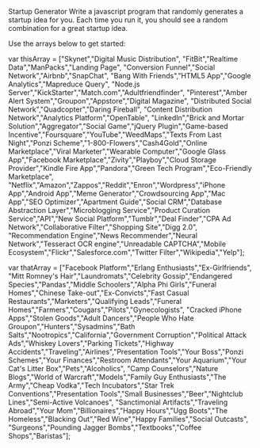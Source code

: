 Startup Generator
Write a javascript program that randomly generates a startup idea for you. Each time you run it, you should see a random combination for a great startup idea.

Use the arrays below to get started:

var thisArray = ["Skynet","Digital Music Distribution",
"FitBit","Realtime Data","ManPacks","Landing Page",
"Conversion Funnel","Social Network","Airbnb","SnapChat",
"Bang With Friends","HTML5 App","Google Analytics","Mapreduce Query",
"Node.js Server","KickStarter","Match.com","Adultfriendfinder",
"Pinterest","Amber Alert System","Groupon","Appstore","Digital Magazine",
"Distributed Social Network","Quadcopter","Daring Fireball",
"Content Distribution Network","Analytics Platform","OpenTable",
"LinkedIn","Brick and Mortar Solution","Aggregator","Social Game","jQuery Plugin","Game-based Incentive","Foursquare","YouTube","WeedMaps","Texts From Last Night","Ponzi Scheme","1-800-Flowers","Cash4Gold","Online Marketplace","Viral Marketer","Wearable Computer","Google Glass App","Facebook Marketplace","Zivity","Playboy","Cloud Storage Provider","Kindle Fire App","Pandora","Green Tech Program","Eco-Friendly Marketplace",
"Netflix","Amazon","Zappos","Reddit","Enron","Wordpress","iPhone App","Android App","Meme Generator","Crowdsourcing App","Mac App","SEO Optimizer","Apartment Guide","Social CRM","Database Abstraction Layer","Microblogging Service","Product Curation Service","API","New Social Platform","Tumblr","Deal Finder","CPA Ad Network","Collaborative Filter","Shopping Site","Digg 2.0",
"Recommendation Engine","News Recommender","Neural Network","Tesseract OCR engine","Unreadable CAPTCHA","Mobile Ecosystem","Flickr","Salesforce.com","Twitter Filter","Wikipedia","Yelp"];

var thatArray = ["Facebook Platform","Erlang Enthusiasts","Ex-Girlfriends",
"Mitt Romney's Hair","Laundromats","Celebrity Gossip","Endangered Species","Pandas","Middle Schoolers","Alpha Phi Girls","Funeral Homes","Chinese Take-out","Ex-Convicts","Fast Casual Restaurants","Marketers","Qualifying Leads","Funeral Homes","Farmers","Cougars","Pilots","Gynecologists",
"Cracked iPhone Apps","Stolen Goods","Adult Dancers","People Who Hate Groupon","Hunters","Sysadmins","Bath Salts","Nootropics","California","Government Corruption","Political Attack Ads","Whiskey Lovers","Parking Tickets","Highway Accidents","Traveling","Airlines","Presentation Tools","Your Boss","Ponzi Schemes","Your Finances","Restroom Attendants","Your Aquarium","Your Cat's Litter Box","Pets","Alcoholics",
"Camp Counselors","Nature Blogs","World of Warcraft","Models","Family Guy Enthusiasts","The Army","Cheap Vodka","Tech Incubators","Star Trek Conventions","Presentation Tools","Small Businesses","Beer","Nightclub Lines","Semi-Active Volcanoes", "Sanctimonial Artifacts","Traveling Abroad","Your Mom","Billionaires","Happy Hours","Ugg Boots","The Homeless","Blacking Out","Red Wine","Happy Families","Social Outcasts",
"Surgeons","Pounding Jagger Bombs","Textbooks","Coffee Shops","Baristas"];